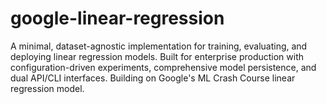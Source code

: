 # google-linear-regression
A minimal, dataset-agnostic implementation for training, evaluating, and deploying linear regression models. Built for enterprise production with configuration-driven experiments, comprehensive model persistence, and dual API/CLI interfaces. Building on Google's ML Crash Course linear regression model.
